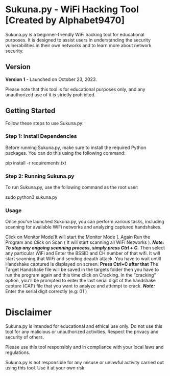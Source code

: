 # Sukuna.py - WiFi Hacking Tool [Created by Alphabet9470]

Sukuna.py is a beginner-friendly WiFi hacking tool for educational purposes. It is designed to assist users in understanding the security vulnerabilities in their own networks and to learn more about network security.

## Version

**Version 1** - Launched on October 23, 2023.

Please note that this tool is for educational purposes only, and any unauthorized use of it is strictly prohibited.

## Getting Started

Follow these steps to use Sukuna.py:

### Step 1: Install Dependencies

Before running Sukuna.py, make sure to install the required Python packages. You can do this using the following command:

pip install -r requirements.txt


### Step 2: Running Sukuna.py

To run Sukuna.py, use the following command as the root user:

sudo python3 sukuna.py

### Usage

Once you've launched Sukuna.py, you can perform various tasks, including scanning for available WiFi networks and analyzing captured handshakes.

Click on Monitor Mode[It will start the Monitor Mode ].
Again Run the Program and Click on Scan ( It will start scanning all WiFi Networks ).
***Note: To stop any ongoing scanning process, simply press Ctrl + C.***
Then select any particular WiFi and Enter the BSSID and CH number of that wifi.
It will start scanning that WiFi and sending deauth attack.
You have to wait untill Handshake captured is displayed on screen.
	**Press Ctrl+C after that** 
The Target Handshake file will be saved in the targets folder then you have to run the program again and this time click on Cracking.
In the "cracking" option, you'll be prompted to enter the last serial digit of the handshake capture (CAP) file that you want to analyze and attempt to crack.
***Note:***
Enter the serial digit correctly (e.g: 01 )


# Disclaimer

Sukuna.py is intended for educational and ethical use only. Do not use this tool for any malicious or unauthorized activities. Respect the privacy and security of others.

Please use this tool responsibly and in compliance with your local laws and regulations.

Sukuna.py is not responsible for any misuse or unlawful activity carried out using this tool. Use it at your own risk.




